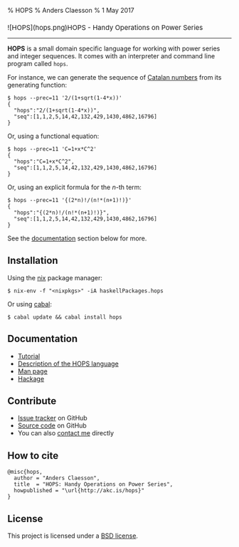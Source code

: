 % HOPS
% Anders Claesson
% 1 May 2017

<h1 style="font-weight:normal; font-size:15px;">
![HOPS](hops.png)HOPS - Handy Operations on Power Series
</h1>
<hr/>

**HOPS** is a small domain specific language for working with
power series and integer sequences. It comes with an interpreter and
command line program called `hops`.

For instance, we can generate the sequence of
[Catalan numbers](https://oeis.org/A000108) from its generating function:

```
$ hops --prec=11 '2/(1+sqrt(1-4*x))'
{
  "hops":"2/(1+sqrt(1-4*x))",
  "seq":[1,1,2,5,14,42,132,429,1430,4862,16796]
}
```

Or, using a functional equation:

```
$ hops --prec=11 'C=1+x*C^2'
{
  "hops":"C=1+x*C^2",
  "seq":[1,1,2,5,14,42,132,429,1430,4862,16796]
}
```

Or, using an explicit formula for the *n*-th term:

```
$ hops --prec=11 '{(2*n)!/(n!*(n+1)!)}'
{
  "hops":"{(2*n)!/(n!*(n+1)!)}",
  "seq":[1,1,2,5,14,42,132,429,1430,4862,16796]
}
```

See the [documentation](#documentation) section below for more.

## Installation

Using the [nix](https://nixos.org/nix/) package manager:

```
$ nix-env -f "<nixpkgs>" -iA haskellPackages.hops
```

Or using [cabal](https://www.haskell.org/cabal/):

```
$ cabal update && cabal install hops
```

## Documentation

- [Tutorial](tutorial/)
- [Description of the HOPS language](language/)
- [Man page](man/)
- [Hackage](http://hackage.haskell.org/package/hops)

## Contribute

- [Issue tracker](https://github.com/akc/hops/issues) on GitHub
- [Source code](https://github.com/akc/hops) on GitHub
- You can also [contact me](http://akc.is/contact/) directly

## How to cite

```
@misc{hops,
  author = "Anders Claesson",
  title  = "HOPS: Handy Operations on Power Series",
  howpublished = "\url{http://akc.is/hops}"
}
```

## License

This project is licensed under a
[BSD license](https://github.com/akc/hops/blob/master/LICENSE).

